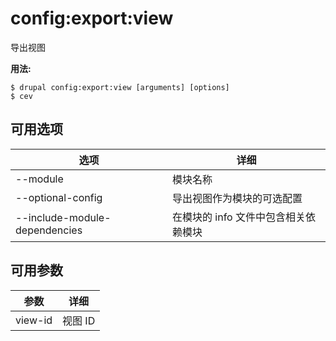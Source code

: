 # config:export:view
导出视图

**用法:**
```
$ drupal config:export:view [arguments] [options] 
$ cev  
```

## 可用选项
选项 | 详细
-------|-------------
--module | 模块名称
--optional-config | 导出视图作为模块的可选配置
--include-module-dependencies | 在模块的 info 文件中包含相关依赖模块

## 可用参数
参数 | 详细
---------|-------------
view-id | 视图 ID
